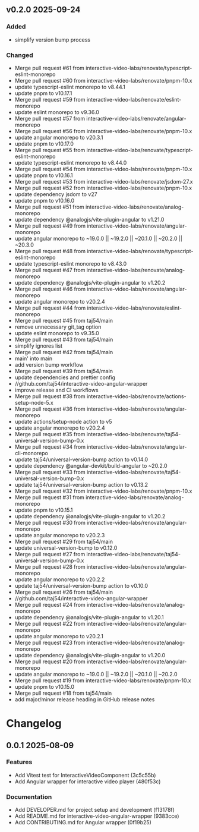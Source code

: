 ## v0.2.0 2025-09-24

### Added

- simplify version bump process

### Changed

- Merge pull request #61 from interactive-video-labs/renovate/typescript-eslint-monorepo
- Merge pull request #60 from interactive-video-labs/renovate/pnpm-10.x
- update typescript-eslint monorepo to v8.44.1
- update pnpm to v10.17.1
- Merge pull request #59 from interactive-video-labs/renovate/eslint-monorepo
- update eslint monorepo to v9.36.0
- Merge pull request #57 from interactive-video-labs/renovate/angular-monorepo
- Merge pull request #56 from interactive-video-labs/renovate/pnpm-10.x
- update angular monorepo to v20.3.1
- update pnpm to v10.17.0
- Merge pull request #55 from interactive-video-labs/renovate/typescript-eslint-monorepo
- update typescript-eslint monorepo to v8.44.0
- Merge pull request #54 from interactive-video-labs/renovate/pnpm-10.x
- update pnpm to v10.16.1
- Merge pull request #53 from interactive-video-labs/renovate/jsdom-27.x
- Merge pull request #52 from interactive-video-labs/renovate/pnpm-10.x
- update dependency jsdom to v27
- update pnpm to v10.16.0
- Merge pull request #51 from interactive-video-labs/renovate/analog-monorepo
- update dependency @analogjs/vite-plugin-angular to v1.21.0
- Merge pull request #49 from interactive-video-labs/renovate/angular-monorepo
- update angular monorepo to ~19.0.0 || ~19.2.0 || ~20.1.0 || ~20.2.0 || ~20.3.0
- Merge pull request #48 from interactive-video-labs/renovate/typescript-eslint-monorepo
- update typescript-eslint monorepo to v8.43.0
- Merge pull request #47 from interactive-video-labs/renovate/analog-monorepo
- update dependency @analogjs/vite-plugin-angular to v1.20.2
- Merge pull request #46 from interactive-video-labs/renovate/angular-monorepo
- update angular monorepo to v20.2.4
- Merge pull request #44 from interactive-video-labs/renovate/eslint-monorepo
- Merge pull request #45 from taj54/main
- remove unnecessary git_tag option
- update eslint monorepo to v9.35.0
- Merge pull request #43 from taj54/main
- simplify ignores list
- Merge pull request #42 from taj54/main
- main' into main
- add version bump workflow
- Merge pull request #39 from taj54/main
- update dependencies and prettier config
- //github.com/taj54/interactive-video-angular-wrapper
- improve release and CI workflows
- Merge pull request #38 from interactive-video-labs/renovate/actions-setup-node-5.x
- Merge pull request #36 from interactive-video-labs/renovate/angular-monorepo
- update actions/setup-node action to v5
- update angular monorepo to v20.2.4
- Merge pull request #35 from interactive-video-labs/renovate/taj54-universal-version-bump-0.x
- Merge pull request #34 from interactive-video-labs/renovate/angular-cli-monorepo
- update taj54/universal-version-bump action to v0.14.0
- update dependency @angular-devkit/build-angular to ~20.2.0
- Merge pull request #33 from interactive-video-labs/renovate/taj54-universal-version-bump-0.x
- update taj54/universal-version-bump action to v0.13.2
- Merge pull request #32 from interactive-video-labs/renovate/pnpm-10.x
- Merge pull request #31 from interactive-video-labs/renovate/analog-monorepo
- update pnpm to v10.15.1
- update dependency @analogjs/vite-plugin-angular to v1.20.2
- Merge pull request #30 from interactive-video-labs/renovate/angular-monorepo
- update angular monorepo to v20.2.3
- Merge pull request #29 from taj54/main
- update universal-version-bump to v0.12.0
- Merge pull request #27 from interactive-video-labs/renovate/taj54-universal-version-bump-0.x
- Merge pull request #28 from interactive-video-labs/renovate/angular-monorepo
- update angular monorepo to v20.2.2
- update taj54/universal-version-bump action to v0.10.0
- Merge pull request #26 from taj54/main
- //github.com/taj54/interactive-video-angular-wrapper
- Merge pull request #24 from interactive-video-labs/renovate/analog-monorepo
- update dependency @analogjs/vite-plugin-angular to v1.20.1
- Merge pull request #22 from interactive-video-labs/renovate/angular-monorepo
- update angular monorepo to v20.2.1
- Merge pull request #23 from interactive-video-labs/renovate/analog-monorepo
- update dependency @analogjs/vite-plugin-angular to v1.20.0
- Merge pull request #20 from interactive-video-labs/renovate/angular-monorepo
- update angular monorepo to ~19.0.0 || ~19.2.0 || ~20.1.0 || ~20.2.0
- Merge pull request #19 from interactive-video-labs/renovate/pnpm-10.x
- update pnpm to v10.15.0
- Merge pull request #18 from taj54/main
- add major/minor release heading in GitHub release notes

# Changelog

## 0.0.1 2025-08-09

### Features

- Add Vitest test for InteractiveVideoComponent (3c5c55b)
- Add Angular wrapper for interactive video player (480f53c)

### Documentation

- Add DEVELOPER.md for project setup and development (f13178f)
- Add README.md for interactive-video-angular-wrapper (9383cce)
- Add CONTRIBUTING.md for Angular wrapper (0f19b25)
